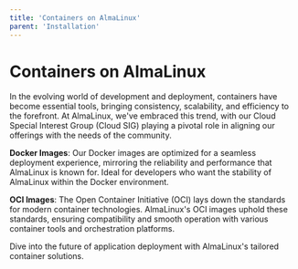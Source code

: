 ```yaml
---
title: 'Containers on AlmaLinux'
parent: 'Installation'
---
```


<Breadcrumbs />

# Containers on AlmaLinux

In the evolving world of development and deployment, containers have become essential tools, bringing consistency, scalability, and efficiency to the forefront. At AlmaLinux, we've embraced this trend, with our Cloud Special Interest Group (Cloud SIG) playing a pivotal role in aligning our offerings with the needs of the community.

**Docker Images**: Our Docker images are optimized for a seamless deployment experience, mirroring the reliability and performance that AlmaLinux is known for. Ideal for developers who want the stability of AlmaLinux within the Docker environment.

**OCI Images**: The Open Container Initiative (OCI) lays down the standards for modern container technologies. AlmaLinux's OCI images uphold these standards, ensuring compatibility and smooth operation with various container tools and orchestration platforms.

Dive into the future of application deployment with AlmaLinux's tailored container solutions.



